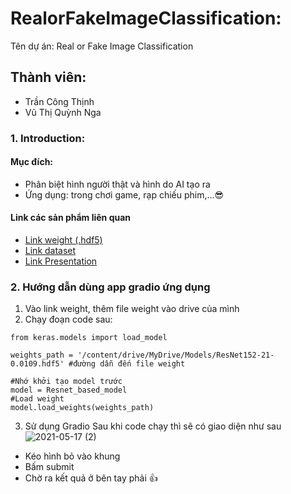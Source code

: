 # RealorFakeImageClassification:
 Tên dự án: Real or Fake Image Classification
## Thành viên:
* Trần Công Thịnh
* Vũ Thị Quỳnh Nga

### 1. Introduction:
#### Mục đích:
* Phân biệt hình người thật và hình do AI tạo ra
* Ứng dụng: trong chơi game, rạp chiếu phim,...😎

#### Link các sản phẩm liên quan
* [Link weight (.hdf5)](https://drive.google.com/drive/folders/1BHIh8p08TQvfreLLZnWOaA_RL8nWNTVa?usp=sharing) 
* [Link dataset](https://drive.google.com/drive/folders/1zE4g0rGf27Sjzz3-RTwQ4K4O0khzglxe?usp=sharing)
* [Link Presentation](https://docs.google.com/presentation/d/12o2xQ4W0sg7fAQ4GHayeycuZOKQu6MArjVX_nGfaGbA/edit?usp=sharing)

### 2. Hướng dẫn dùng app gradio ứng dụng

1. Vào link weight, thêm file weight vào drive của mình
2. Chạy đoạn code sau:
```
from keras.models import load_model

weights_path = '/content/drive/MyDrive/Models/ResNet152-21-0.0109.hdf5' #đường dẫn đến file weight

#Nhớ khởi tạo model trước
model = Resnet_based_model
#Load weight
model.load_weights(weights_path)
```
3. Sử dụng Gradio
Sau khi code chạy thì sẽ có giao diện như sau
![2021-05-17 (2)](https://user-images.githubusercontent.com/42512473/118430885-54c45200-b6ff-11eb-9578-0fc16a68b8ec.png)
* Kéo hình bỏ vào khung
* Bấm submit
* Chờ ra kết quả ở bên tay phải 👍
